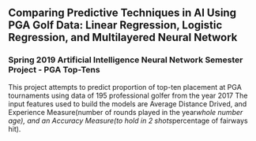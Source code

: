 ## Comparing Predictive Techniques in AI Using PGA Golf Data: Linear Regression, Logistic Regression, and Multilayered Neural Network 
### Spring 2019 Artificial Intelligence Neural Network Semester Project - PGA Top-Tens 

This project attempts to predict proportion of top-ten placement at PGA tournaments using data of 195 professional golfer from the year 2017
The input features used to build the models are Average Distance Drived, and Experience Measure(number of rounds played in the year*whole number age), and an Accuracy Measure(to hold in 2 shots*percentage of fairways hit).

